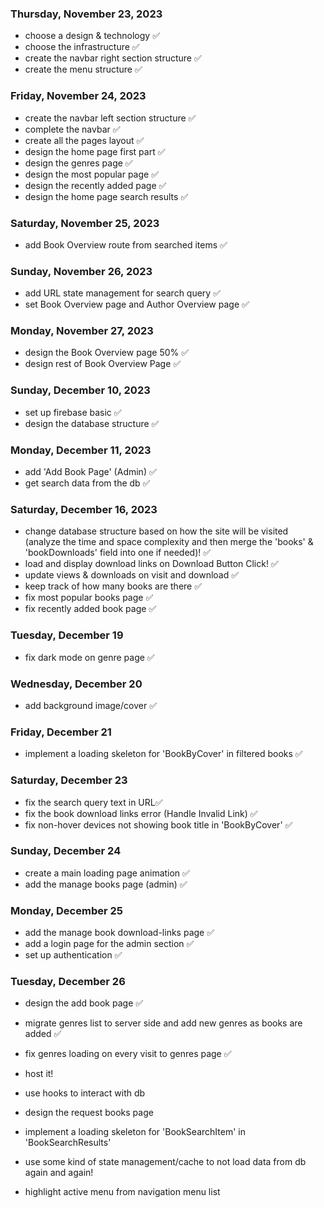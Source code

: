 ### Thursday, November 23, 2023

- choose a design & technology ✅
- choose the infrastructure ✅
- create the navbar right section structure ✅
- create the menu structure ✅

### Friday, November 24, 2023

- create the navbar left section structure ✅
- complete the navbar ✅
- create all the pages layout ✅
- design the home page first part ✅
- design the genres page ✅
- design the most popular page ✅
- design the recently added page ✅
- design the home page search results ✅

### Saturday, November 25, 2023

- add Book Overview route from searched items ✅

### Sunday, November 26, 2023

- add URL state management for search query ✅
- set Book Overview page and Author Overview page ✅

### Monday, November 27, 2023

- design the Book Overview page 50% ✅
- design rest of Book Overview Page ✅

### Sunday, December 10, 2023

- set up firebase basic ✅
- design the database structure ✅

### Monday, December 11, 2023

- add 'Add Book Page' (Admin) ✅
- get search data from the db ✅

### Saturday, December 16, 2023

- change database structure based on how the site will be visited (analyze the time and space complexity and then merge the 'books' & 'bookDownloads' field into one if needed)! ✅
- load and display download links on Download Button Click! ✅
- update views & downloads on visit and download ✅
- keep track of how many books are there ✅
- fix most popular books page ✅
- fix recently added book page ✅

### Tuesday, December 19

- fix dark mode on genre page ✅

### Wednesday, December 20

- add background image/cover ✅

### Friday, December 21

- implement a loading skeleton for 'BookByCover' in filtered books ✅

### Saturday, December 23

- fix the search query text in URL✅
- fix the book download links error (Handle Invalid Link) ✅
- fix non-hover devices not showing book title in 'BookByCover' ✅

### Sunday, December 24

- create a main loading page animation ✅
- add the manage books page (admin) ✅

### Monday, December 25

- add the manage book download-links page ✅
- add a login page for the admin section ✅
- set up authentication ✅

### Tuesday, December 26

- design the add book page ✅
- migrate genres list to server side and add new genres as books are added ✅
- fix genres loading on every visit to genres page ✅

- host it!
- use hooks to interact with db
- design the request books page
- implement a loading skeleton for 'BookSearchItem' in 'BookSearchResults'
- use some kind of state management/cache to not load data from db again and again!
- highlight active menu from navigation menu list
